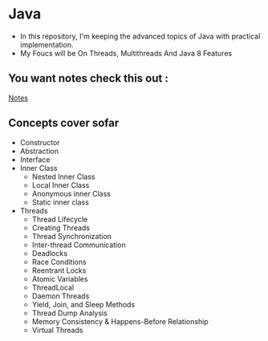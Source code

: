 # Java
- In this repository, I'm keeping the advanced topics of Java with practical implementation.
- My Foucs will be On Threads, Multithreads And Java 8 Features

## You want notes check this out :  
<a href = "https://granite-albacore-2b6.notion.site/Java-Notes-e80171efd8ac46a5a69afd308bbfcf64?pvs=4">Notes</a>

## Concepts cover sofar
- Constructor
- Abstraction
- Interface
- Inner Class
  - Nested Inner Class
  - Local Inner Class
  - Anonymous inner Class
  - Static inner class
- Threads
  - Thread Lifecycle
  - Creating Threads
  - Thread Synchronization
  - Inter-thread Communication
  - Deadlocks
  - Race Conditions
  - Reentrant Locks
  - Atomic Variables
  - ThreadLocal
  - Daemon Threads
  - Yield, Join, and Sleep Methods
  - Thread Dump Analysis
  - Memory Consistency & Happens-Before Relationship
  - Virtual Threads
